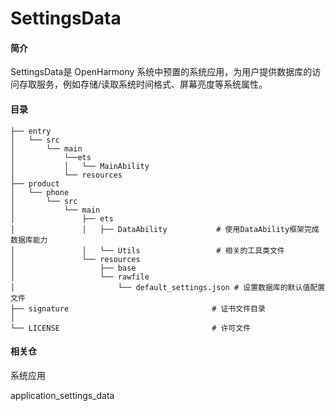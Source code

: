 # SettingsData



#### 简介
SettingsData是 OpenHarmony 系统中预置的系统应用，为用户提供数据库的访问存取服务，例如存储/读取系统时间格式、屏幕亮度等系统属性。

#### 目录

```
├── entry
│   └── src
│       └── main
│           └──ets
│           │   └── MainAbility
│           └── resources
├── product
│   └── phone
│       └── src
│           └── main
│               ├── ets
│               │   ├── DataAbility           # 使用DataAbility框架完成数据库能力
│               │   └── Utils                 # 相关的工具类文件
│               └── resources
│                   ├── base
│                   └── rawfile
│                       └── default_settings.json # 设置数据库的默认值配置文件
├── signature                                # 证书文件目录
│  
└── LICENSE                                  # 许可文件
```



#### 相关仓

系统应用

application_settings_data



